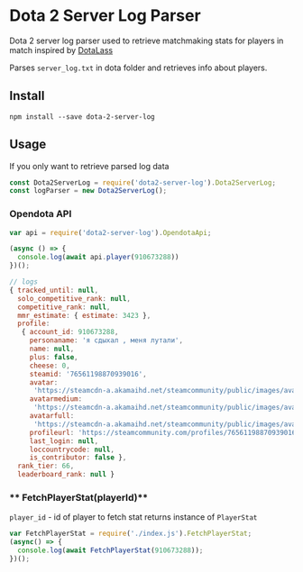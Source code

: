 # Dota 2 Server Log Parser

Dota 2 server log parser used to retrieve matchmaking stats for players in match
inspired by [DotaLass](https://github.com/heartofimpetus/DotaLass)

Parses `server_log.txt` in dota folder and retrieves info about players.

## Install

`npm install --save dota-2-server-log`

## Usage

If you only want to retrieve parsed log data
```javascript
const Dota2ServerLog = require('dota2-server-log').Dota2ServerLog;
const logParser = new Dota2ServerLog();
```
### Opendota API

```javascript
var api = require('dota2-server-log').OpendotaApi;

(async () => {
  console.log(await api.player(910673288))
})();

// logs
{ tracked_until: null,
  solo_competitive_rank: null,
  competitive_rank: null,
  mmr_estimate: { estimate: 3423 },
  profile:
   { account_id: 910673288,
     personaname: 'я сдыхал , меня лутали',
     name: null,
     plus: false,
     cheese: 0,
     steamid: '76561198870939016',
     avatar:
      'https://steamcdn-a.akamaihd.net/steamcommunity/public/images/avatars/59/59f9b55824f8a21fc069f787d13ecd7596653bd5.jpg',
     avatarmedium:
      'https://steamcdn-a.akamaihd.net/steamcommunity/public/images/avatars/59/59f9b55824f8a21fc069f787d13ecd7596653bd5_medium.jpg',
     avatarfull:
      'https://steamcdn-a.akamaihd.net/steamcommunity/public/images/avatars/59/59f9b55824f8a21fc069f787d13ecd7596653bd5_full.jpg',
     profileurl: 'https://steamcommunity.com/profiles/76561198870939016/',
     last_login: null,
     loccountrycode: null,
     is_contributor: false },
  rank_tier: 66,
  leaderboard_rank: null }
```

### ** FetchPlayerStat(playerId)**
`player_id` - id of player to fetch stat
returns instance of  `PlayerStat`

```js
var FetchPlayerStat = require('./index.js').FetchPlayerStat;
(async() => {
  console.log(await FetchPlayerStat(910673288));
})();
```